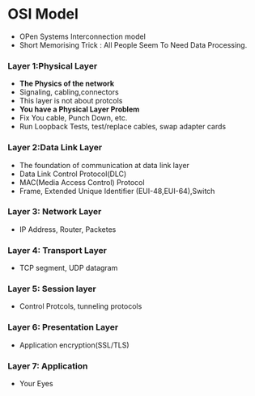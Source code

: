 # OSI Model
- OPen Systems Interconnection model
- Short Memorising Trick : All People Seem To Need Data Processing.

### Layer 1:Physical Layer
- **The Physics of the network**
- Signaling, cabling,connectors
- This layer is not about protcols
- **You have a Physical Layer Problem**
- Fix You cable, Punch Down, etc.
- Run Loopback Tests, test/replace cables, swap adapter cards

### Layer 2:Data Link Layer
- The foundation of communication at data link layer
- Data Link Control Protocol(DLC)
- MAC(Media Access Control) Protocol
- Frame, Extended Unique Identifier (EUI-48,EUI-64),Switch

### Layer 3: Network Layer
- IP Address, Router, Packetes

### Layer 4: Transport Layer
- TCP segment, UDP datagram

### Layer 5: Session layer
- Control Protcols, tunneling protocols

### Layer 6: Presentation Layer
- Application encryption(SSL/TLS)

### Layer 7: Application 
- Your Eyes 
  
